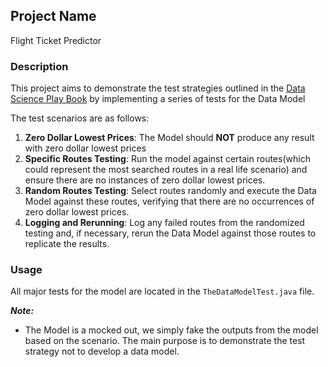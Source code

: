## Project Name
Flight Ticket Predictor

### Description
This project aims to demonstrate the test strategies outlined in the [Data Science Play Book](https://docs.google.com/document/d/1gIAOjFwkNDfNYc1Bq2zI-kbGIXl4ciLFc4MYwhoxSiY/edit#heading=h.j7ixztvhnv4p) by implementing a series of tests for the Data Model

The test scenarios are as follows:

1. **Zero Dollar Lowest Prices**: The Model should **NOT** produce any result with zero dollar lowest prices
2. **Specific Routes Testing**: Run the model against certain routes(which could represent the most searched routes in a real life scenario) and ensure there are no instances of zero dollar lowest prices.
3. **Random Routes Testing**: Select routes randomly and execute the Data Model against these routes, verifying that there are no occurrences of zero dollar lowest prices.
4. **Logging and Rerunning**: Log any failed routes from the randomized testing and, if necessary, rerun the Data Model against those routes to replicate the results.

### Usage
All major tests for the model are located in the `TheDataModelTest.java` file.



***Note:***
- The Model is a mocked out, we simply fake the outputs from the model based on the scenario. The main purpose is to demonstrate the test strategy not to develop a data model.
